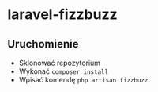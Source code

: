# laravel-fizzbuzz

## Uruchomienie
- Sklonować repozytorium
- Wykonać `composer install`
- Wpisać komendę `php artisan fizzbuzz`.